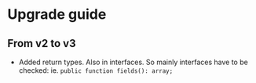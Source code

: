 # Upgrade guide

## From v2 to v3

- Added return types. Also in interfaces. So mainly interfaces have to be checked: ie. `public function fields(): array;`